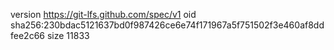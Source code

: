 version https://git-lfs.github.com/spec/v1
oid sha256:230bdac5121637bd0f987426ce6e74f171967a5f751502f3e460af8ddfee2c66
size 11833

